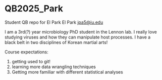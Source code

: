 # QB2025_Park
Student QB repo for El Park
El Park
jpa5@iu.edu

I am a 3rd(?) year microbiology PhD student in the Lennon lab. I really love studying viruses and how they can manipulate host processes. I have a black belt in two disciplines of Korean martial arts!

Course expectations:
1. getting used to git!
2. learning more data wrangling techniques
3. Getting more familiar with different statistical analyses

